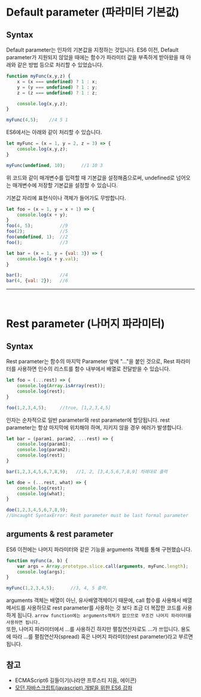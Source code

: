 # Default parameter (파라미터 기본값)

## Syntax

Default parameter는 인자의 기본값을 지정하는 것입니다. ES6 이전, Default parameter가 지원되지 않았을 때에는 함수가 파라미터 값을 부족하게 받아왔을 때 아래와 같은 방법 등으로 처리할 수 있었습니다.
```js
function myFunc(x,y,z) {
    x = (x === undefined) ? 1 : x;
    y = (y === undefined) ? 1 : y;
    z = (z === undefined) ? 1 : z;

    console.log(x,y,z);
}

myFunc(4,5);    //4 5 1
```

ES6에서는 아래와 같이 처리할 수 있습니다.
```js
let myFunc = (x = 1, y = 2, z = 3) => {
    console.log(x,y,z);
}

myFunc(undefined, 10);      //1 10 3
```
위 코드와 같이 매개변수를 입력할 때 기본값을 설정해줌으로써, undefined로 넘어오는 매개변수에 저장할 기본값을 설정할 수 있습니다.

기본값 자리에 표현식이나 객체가 들어가도 무방합니다.
```js
let foo = (x = 1, y = x + 1) => {
    console.log(x + y);
}
foo(4, 5);          //9
foo(2);             //5
foo(undefined, 1);  //2
foo();              //3

let bar = (x = 1, y = {val: 3}) => {
    console.log(x + y.val);
}

bar();              //4
bar(4, {val: 2});   //6
```
---
<br>

# Rest parameter (나머지 파라미터)

## Syntax
Rest parameter는 함수의 마지막 Parameter 앞에 "..."을 붙인 것으로, Rest 파라미터를 사용하면 인수의 리스트를 함수 내부에서 배열로 전달받을 수 있습니다.  
```js
let foo = (...rest) => {
    console.log(Array.isArray(rest));
    console.log(rest);
}

foo(1,2,3,4,5);     //true, [1,2,3,4,5]
```

인자는 순차적으로 일반 parameter와 rest parameter에 할당됩니다. rest parameter는 항상 마지막에 위치해야 하며, 지키지 않을 경우 에러가 발생합니다.
```js
let bar = (param1, param2, ...rest) => {
    console.log(param1);
    console.log(param2);
    console.log(rest);
}

bar(1,2,3,4,5,6,7,8,9);   //1, 2, [3,4,5,6,7,8,9] 차례대로 출력

let doe = (...rest, what) => {
    console.log(rest);
    console.log(what);
}

doe(1,2,3,4,5,6,7,8,9);
//Uncaught SyntaxError: Rest parameter must be last formal parameter
```

## arguments & rest parameter

ES6 이전에는 나머지 파라미터와 같은 기능을 arguments 객체를 통해 구현했습니다.  
```js
function myFunc(a, b) {
    var args = Array.prototype.slice.call(arguments, myFunc.length);
    console.log(args);
}

myFunc(1,2,3,4,5);      //3, 4, 5 출력.
```
arguments 객체는 배열이 아닌, 유사배열객체이기 때문에, call 함수를 사용해서 배열 메서드를 사용하므로 rest parameter를 사용하는 것 보다 조금 더 복잡한 코드를 사용하게 됩니다.
`arrow function에는 arguments객체가 없으므로 무조건 나머지 파라미터를 사용하면 됩니다.`  
또한, 나머지 파라미터에서 ...를 사용하긴 하지만 펼침연산자로도 ...가 쓰입니다. 용도에 따라 ...를 펼침연산자(spread) 혹은 나머지 파라미터(rest parameter)라고 부르면 됩니다.


## 참고

- ECMAScript6 길들이기(나라얀 프루스티 지음, 에이콘)
- [모던 자바스크립트(javascript) 개발을 위한 ES6 강좌](https://www.inflearn.com/course/es6-%EA%B0%95%EC%A2%8C-%EC%9E%90%EB%B0%94%EC%8A%A4%ED%81%AC%EB%A6%BD%ED%8A%B8/)
